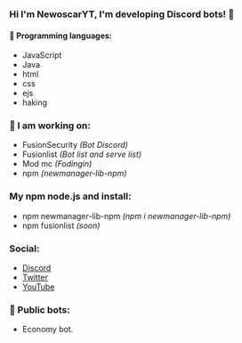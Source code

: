 ### Hi I'm NewoscarYT, I'm developing Discord bots! 🎉

#### 🔧 Programming languages:
- JavaScript
- Java
- html
- css
- ejs
- haking

### 🤖 I am working on:
- FusionSecurity *(Bot Discord)*
- Fusionlist *(Bot list and serve list)*
- Mod mc *(Fodingin)*
- npm *(newmanager-lib-npm)*

###  My npm node.js and install:

- npm newmanager-lib-npm *(npm i newmanager-lib-npm)*
- npm fusionlist *(soon)*

### Social: </br>
- [Discord](https://discord.com/users/739421873816993835)<br>
- [Twitter](https://twitter.com/NewoscarY)<br>
- [YouTube](https://www.youtube.com/channel/UCTid5m-A1NMRP1-5olcRSCw)<br>

### 🤖 Public bots:
- Economy bot.

<!---
<br>
<a href="https://github.com/NewoscarYT">
  <img align="center" src="https://github-readme-stats.vercel.app/api/top-langs/?username=Izanesp06&theme=dracula&hide_langs_below=1" />
</a>-->
